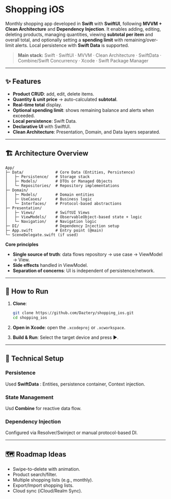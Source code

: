 # Shopping iOS

Monthly shopping app developed in **Swift** with **SwiftUI**, following **MVVM + Clean Architecture** and **Dependency Injection**. It enables adding, editing, deleting products, managing quantities, viewing **subtotal per item** and overall total, and optionally setting a **spending limit** with remaining/over-limit alerts. Local persistence with **Swift Data** is supported.

> **Main stack:** Swift · SwiftUI · MVVM · Clean Architecture · SwiftData · Combine/Swift Concurrency · Xcode · Swift Package Manager

---

## ✨ Features

- **Product CRUD**: add, edit, delete items.
- **Quantity & unit price** → auto-calculated **subtotal**.
- **Real-time total** display.
- **Optional spending limit**: shows remaining balance and alerts when exceeded.
- **Local persistence**: Swift Data.
- **Declarative UI** with SwiftUI.
- **Clean Architecture**: Presentation, Domain, and Data layers separated.

---

## 🏗️ Architecture Overview

```
App/
├─ Data/              # Core Data (Entities, Persistence)
│   ├─ Persistence/   # Storage stack
│   ├─ Models/        # DTOs or Managed Objects
│   └─ Repositories/  # Repository implementations
├─ Domain/
│   ├─ Models/        # Domain entities
│   ├─ UseCases/      # Business logic
│   └─ Interfaces/    # Protocol-based abstractions
├─ Presentation/
│   ├─ Views/         # SwiftUI Views
│   ├─ ViewModels/    # ObservableObject-based state + logic
│   └─ Navigation/    # Navigation logic
├─ DI/                # Dependency Injection setup
├─ App.swift          # Entry point (@main)
└─ SceneDelegate.swift (if used)
```

**Core principles**

- **Single source of truth**: data flows repository → use case → ViewModel → View.
- **Side effects** handled in ViewModel.
- **Separation of concerns**: UI is independent of persistence/network.

---

## 🚀 How to Run

1. **Clone**:
   ```bash
   git clone https://github.com/Daztery/shopping_ios.git
   cd shopping_ios
   ```

2. **Open in Xcode**: open the `.xcodeproj` or `.xcworkspace`.

3. **Build & Run**: Select the target device and press ▶️.

---

## 🔧 Technical Setup

### Persistence
Used **SwiftData** : Entities, persistence container, Context injection.

### State Management
Usd **Combine** for reactive data flow.

### Dependency Injection
Configured via Resolver/Swinject or manual protocol-based DI.

---


## 🗺️ Roadmap Ideas

- Swipe-to-delete with animation.
- Product search/filter.
- Multiple shopping lists (e.g., monthly).
- Export/Import shopping lists.
- Cloud sync (iCloud/Realm Sync).
